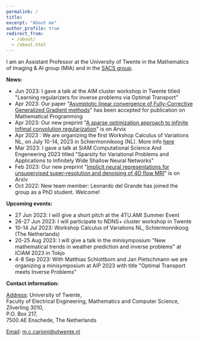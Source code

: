 ```yaml
---
permalink: /
title: 
excerpt: "About me"
author_profile: true
redirect_from: 
  - /about/
  - /about.html
---
```


I am an Assistant Professor at the University of Twente in the Mathematics of Imaging & AI group (MIA) and in the [SACS group](https://www.utwente.nl/en/eemcs/sacs/).




<b> News: </b>
  * Jun 2023: I gave a talk at the AIM cluster workshop in Twente titled "Learning regularizers for inverse problems via Optimal Transport"
  * Apr 2023: Our paper "[Asymptotic linear convergence of Fully-Corrective Generalized Gradient methods](https://arxiv.org/pdf/2110.06756.pdf)" has been accepted for publication on Mathematical Programming
  * Apr 2023: Our new preprint "[A sparse optimization approach to infinite infimal convolution regularization](https://arxiv.org/pdf/2304.08628.pdf)" is on Arvix
  * Apr 2023 : We are organizing the first Workshop Calculus of Variations NL, on July 10-14, 2023 in Schiermonnikoog (NL). More info [here](https://www.calcvar.nl/events)
  * Mar 2023: I gave a talk at SIAM Computational Science And Engeneering 2023 titled "Sparsity for Variational Problems and Applications to Infinitely Wide Shallow Neural Networks"
  * Feb 2023: Our new preprint "[Implicit neural representations for unsupervised super-resolution and denoising of 4D flow MRI](https://arxiv.org/pdf/2302.12835.pdf)" is on Arxiv
  * Oct 2022: New team member: Leonardo del Grande has joined the group as a PhD student. Welcome!



<b> Upcoming events: </b>
  * 27 Jun 2023: I will give a short pitch at the 4TU.AMI Summer Event
  * 26-27 Jun 2023: I will participate to NDNS+ cluster workshop in Twente
  * 10-14 Jul 2023: Workshop Calculus of Variations NL, Schiermonnikoog (The Netherlands)
  * 20-25 Aug 2023: I will give a talk in the minisymposium "New mathematical trends in weather prediction and inverse problems" at ICIAM 2023 in Tokjo
  * 4-8 Sep 2023: With Matthias Schlottbom and Jan Pietschmann we are organizing a minisymposium at AIP 2023 with title "Optimal Transport meets Inverse Problems"   


<b> Contact information: </b>

<u>Address</u>: University of Twente, <br> 
Faculty of Electrical Engineering, Mathematics and Computer Science, <br>
Zilverling  3010, <br>
P.O. Box 217, <br>
7500 AE Enschede, The Netherlands

<u>Email</u>: m.c.carioni@utwente.nl
